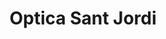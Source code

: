 ---
title: "Optica Sant Jordi"
url: /santa-coloma-de-gramenet/optica-sant-jordi-carrer-de-mossen-cinto-verdaguer/
shop: óptico
---